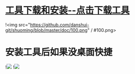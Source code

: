 # <a href="https://www.chiark.greenend.org.uk/~sgtatham/putty/releases/0.74.html">工具下载和安装--点击下载工具</a>
!<img src="https://github.com/danshui-git/shuoming/blob/master/doc/100.png" / #100.png>
#
#
# 安装工具后如果没桌面快捷
!<img src="https://github.com/danshui-git/shuoming/blob/master/doc/102.png"  />
!<img src="https://github.com/danshui-git/shuoming/blob/master/doc/101.png"  />
